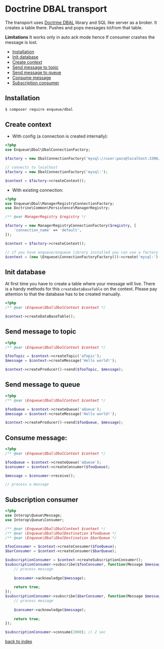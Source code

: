 # Doctrine DBAL transport

The transport uses [Doctrine DBAL](http://docs.doctrine-project.org/projects/doctrine-dbal/en/latest/) library and SQL like server as a broker. 
It creates a table there. Pushes and pops messages to\from that table. 
 
**Limitations** It works only in auto ack mode hence If consumer crashes the message is lost.  

* [Installation](#installation)
* [Init database](#init-database)
* [Create context](#create-context)
* [Send message to topic](#send-message-to-topic)
* [Send message to queue](#send-message-to-queue)
* [Consume message](#consume-message)
* [Subscription consumer](#subscription-consumer)

## Installation

```bash
$ composer require enqueue/dbal
```

## Create context

* With config (a connection is created internally):

```php
<?php
use Enqueue\Dbal\DbalConnectionFactory;

$factory = new DbalConnectionFactory('mysql://user:pass@localhost:3306/mqdev');

// connects to localhost
$factory = new DbalConnectionFactory('mysql:');

$context = $factory->createContext();
```

* With existing connection:

```php
<?php
use Enqueue\Dbal\ManagerRegistryConnectionFactory;
use Doctrine\Common\Persistence\ManagerRegistry;

/** @var ManagerRegistry $registry */

$factory = new ManagerRegistryConnectionFactory($registry, [
    'connection_name' => 'default',
]);

$context = $factory->createContext();

// if you have enqueue/enqueue library installed you can use a factory to build context from DSN 
$context = (new \Enqueue\ConnectionFactoryFactory())->create('mysql:')->createContext();
```

## Init database

At first time you have to create a table where your message will live. There is a handy methods for this `createDataBaseTable` on the context.
Please pay attention to that the database has to be created manually.

```php
<?php
/** @var \Enqueue\Dbal\DbalContext $context */

$context->createDataBaseTable();
```

## Send message to topic

```php
<?php
/** @var \Enqueue\Dbal\DbalContext $context */

$fooTopic = $context->createTopic('aTopic');
$message = $context->createMessage('Hello world!');

$context->createProducer()->send($fooTopic, $message);
```

## Send message to queue 

```php
<?php
/** @var \Enqueue\Dbal\DbalContext $context */

$fooQueue = $context->createQueue('aQueue');
$message = $context->createMessage('Hello world!');

$context->createProducer()->send($fooQueue, $message);
```

## Consume message:

```php
<?php
/** @var \Enqueue\Dbal\DbalContext $context */

$fooQueue = $context->createQueue('aQueue');
$consumer = $context->createConsumer($fooQueue);

$message = $consumer->receive();

// process a message
```

## Subscription consumer

```php
<?php
use Interop\Queue\Message;
use Interop\Queue\Consumer;

/** @var \Enqueue\Dbal\DbalContext $context */
/** @var \Enqueue\Dbal\DbalDestination $fooQueue */
/** @var \Enqueue\Dbal\DbalDestination $barQueue */

$fooConsumer = $context->createConsumer($fooQueue);
$barConsumer = $context->createConsumer($barQueue);

$subscriptionConsumer = $context->createSubscriptionConsumer();
$subscriptionConsumer->subscribe($fooConsumer, function(Message $message, Consumer $consumer) {
    // process message
    
    $consumer->acknowledge($message);
    
    return true;
});
$subscriptionConsumer->subscribe($barConsumer, function(Message $message, Consumer $consumer) {
    // process message
    
    $consumer->acknowledge($message);
    
    return true;
});

$subscriptionConsumer->consume(2000); // 2 sec
```

[back to index](../index.md)